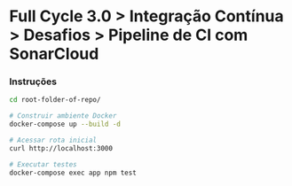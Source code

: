 # Full Cycle 3.0 > Integração Contínua > Desafios > Pipeline de CI com SonarCloud

### Instruções

```bash
cd root-folder-of-repo/

# Construir ambiente Docker
docker-compose up --build -d

# Acessar rota inicial
curl http://localhost:3000

# Executar testes
docker-compose exec app npm test
```
